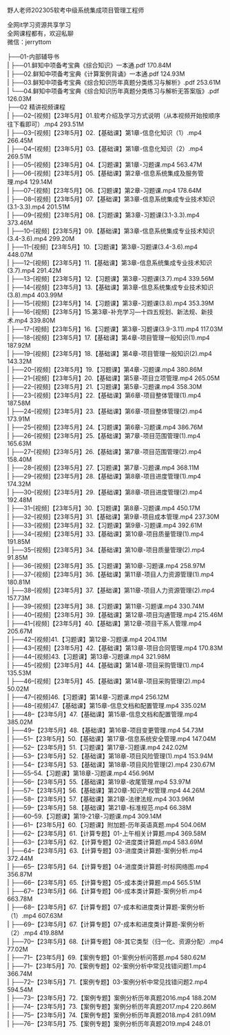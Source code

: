 野人老师202305软考中级系统集成项目管理工程师

全网it学习资源共享学习<br>全网课程都有，欢迎私聊<br>微信：jerryttom<br>

├──01-内部辅导书<br> | ├──01.鲜知中项备考宝典《综合知识》一本通.pdf 170.84M<br> | ├──02.鲜知中项备考宝典《计算案例背诵》一本通.pdf 124.93M<br> | ├──03.鲜知中项备考宝典《综合知识历年真题分类练习与解析》.pdf 253.61M<br> | └──04.鲜知中项备考宝典《综合知识历年真题分类练习与解析无答案版》.pdf 126.03M<br> ├──02 精讲视频课程<br> | ├──02–[视频]【23年5月】01.软考介绍及学习方式说明（从本视频开始按顺序往下看即可）.mp4 293.51M<br> | ├──03–[视频]【23年5月】02.【基础课】第1章-信息化知识（1）.mp4 266.45M<br> | ├──04–[视频]【23年5月】03.【基础课】第1章-信息化知识（2）.mp4 269.51M<br> | ├──05–[视频]【23年5月】04.【习题课】第1章-习题课.mp4 563.47M<br> | ├──06–[视频]【23年5月】05.【基础课】第2章-信息系统集成及服务管理.mp4 129.14M<br> | ├──07–[视频]【23年5月】06.【习题课】第2章-习题课.mp4 178.64M<br> | ├──08–[视频]【23年5月】07.【基础课】第3章-信息系统集成专业技术知识(3.1-3.3).mp4 201.51M<br> | ├──09–[视频]【23年5月】08.【习题课】第3章-习题课(3.1-3.3).mp4 373.46M<br> | ├──10–[视频]【23年5月】09.【基础课】第3章-信息系统集成专业技术知识(3.4-3.6).mp4 299.20M<br> | ├──11–[视频]【23年5月】10.【习题课】第3章-习题课(3.4-3.6).mp4 448.07M<br> | ├──12–[视频]【23年5月】11.【基础课】第3章-信息系统集成专业技术知识(3.7).mp4 291.42M<br> | ├──13–[视频]【23年5月】12.【习题课】第3章-习题课(3.7).mp4 339.56M<br> | ├──14–[视频]【23年5月】13.【基础课】第3章-信息系统集成专业技术知识(3.8).mp4 403.99M<br> | ├──15–[视频]【23年5月】14.【习题课】第3章-习题课(3.8).mp4 353.39M<br> | ├──16–[视频]【23年5月】15.第3章-补充学习—十四五规划、新法规、新技术.mp4 339.80M<br> | ├──17–[视频]【23年5月】16.【习题课】第3章-习题课(3.9-3.11).mp4 117.03M<br> | ├──18–[视频]【23年5月】17.【基础课】第4章-项目管理一般知识(1).mp4 187.92M<br> | ├──19–[视频]【23年5月】18.【基础课】第4章-项目管理一般知识(2).mp4 143.32M<br> | ├──20–[视频]【23年5月】19.【习题课】第4章-习题课.mp4 380.86M<br> | ├──21–[视频]【23年5月】20.【基础课】第5章-项目立项管理.mp4 265.05M<br> | ├──22–[视频]【23年5月】21.【习题课】第5章-习题课.mp4 358.30M<br> | ├──23–[视频]【23年5月】22.【基础课】第6章-项目整体管理(1).mp4 187.58M<br> | ├──24–[视频]【23年5月】23.【基础课】第6章-项目整体管理(2).mp4 173.91M<br> | ├──25–[视频]【23年5月】24.【习题课】第6章-习题课.mp4 386.76M<br> | ├──26–[视频]【23年5月】25.【基础课】第7章-项目范围管理(1).mp4 165.63M<br> | ├──27–[视频]【23年5月】26.【基础课】第7章-项目范围管理(2).mp4 158.40M<br> | ├──28–[视频]【23年5月】27.【习题课】第7章-习题课.mp4 368.11M<br> | ├──29–[视频]【23年5月】28.【基础课】第8章-项目进度管理(1).mp4 174.32M<br> | ├──30–[视频]【23年5月】29.【基础课】第8章-项目进度管理(2).mp4 192.48M<br> | ├──31–[视频]【23年5月】30.【习题课】第8章-习题课.mp4 450.17M<br> | ├──32–[视频]【23年5月】31.【基础课】第9章-项目成本管理.mp4 237.30M<br> | ├──33–[视频]【23年5月】32.【习题课】第9章-习题课.mp4 392.61M<br> | ├──34–[视频]【23年5月】33.【基础课】第10章-项目质量管理(1).mp4 191.85M<br> | ├──35–[视频]【23年5月】34.【基础课】第10章-项目质量管理(2).mp4 91.85M<br> | ├──36–[视频]【23年5月】35.【习题课】第10章-习题课.mp4 258.97M<br> | ├──37–[视频]【23年5月】36.【基础课】第11章-项目人力资源管理(1).mp4 180.81M<br> | ├──38–[视频]【23年5月】37.【基础课】第11章-项目人力资源管理(2).mp4 157.73M<br> | ├──39–[视频]【23年5月】38.【习题课】第11章-习题课.mp4 330.74M<br> | ├──40–[视频]【23年5月】39.【基础课】第12章-项目沟通管理.mp4 215.46M<br> | ├──41–[视频]【23年5月】40.【基础课】第12章-项目干系人管理.mp4 205.67M<br> | ├──42–[视频]41.【习题课】第12章-习题课.mp4 204.11M<br> | ├──43–[视频]【23年5月】42.【基础课】第13章-项目合同管理.mp4 170.83M<br> | ├──44–[视频]43.【习题课】第13章-习题课.mp4 321.98M<br> | ├──45–[视频]【23年5月】44.【基础课】第14章-项目采购管理(1).mp4 135.53M<br> | ├──46–[视频]【23年5月】45.【基础课】第14章-项目采购管理(2).mp4 50.02M<br> | ├──47–[视频]46.【习题课】第14章-习题课.mp4 256.12M<br> | ├──48–[视频]47.【基础课】第15章-信息文档和配置管理.mp4 335.02M<br> | ├──48–【23年5月】47.【基础课】第15章-信息文档和配置管理.mp4 385.02M<br> | ├──49–【23年5月】48.【基础课】第16章-项目变更管理.mp4 54.73M<br> | ├──51–【23年5月】50.【基础课】第17章-信息系统安全管理.mp4 147.04M<br> | ├──52–【23年5月】51.【习题课】第17章-习题课.mp4 242.02M<br> | ├──53–【23年5月】52.【基础课】第18章-项目风险管理(1).mp4 153.94M<br> | ├──54–【23年5月】53.【基础课】第18章-项目风险管理(2).mp4 230.67M<br> | ├──55–54.【习题课】第18章-习题课.mp4 456.96M<br> | ├──56–【23年5月】55.【基础课】第19章-收尾管理.mp4 53.97M<br> | ├──57–【23年5月】56.【基础课】第20章-知识产权管理.mp4 44.26M<br> | ├──58–【23年5月】57.【基础课】第21章-法律法规.mp4 303.96M<br> | ├──59–【23年5月】58.【基础课】第21章-标准规范.mp4 66.38M<br> | ├──60–59.【习题课】第19-21章-习题课.mp4 309.14M<br> | ├──61–【23年5月】60.【习题课】附加题-历年英语真题.mp4 504.06M<br> | ├──62–【23年5月】61.【计算专题】01-上午相关计算题.mp4 369.58M<br> | ├──63–【23年5月】62.【计算专题】02-进度类计算题.mp4 583.69M<br> | ├──64–【23年5月】63.【计算专题】03-进度类计算题-案例分析.mp4 372.44M<br> | ├──65–【23年5月】64.【计算专题】04-进度类计算题-时标网络图.mp4 356.87M<br> | ├──66–【23年5月】65.【计算专题】05-成本类计算题.mp4 565.51M<br> | ├──67–【23年5月】66.【计算专题】06-成本类计算题-案例分析.mp4 663.78M<br> | ├──68–【23年5月】67.【计算专题】07-成本和进度类计算题-案例分析（1）.mp4 607.63M<br> | ├──69–【23年5月】67.【计算专题】07-成本和进度类计算题-案例分析（2）.mp4 419.88M<br> | ├──70–【23年5月】68.【计算专题】08-其它类型（归一化、资源分配）.mp4 77.02M<br> | ├──71–【23年5月】69.【案例专题】01-案例分析问答题.mp4 580.62M<br> | ├──71–【23年5月】70.【案例专题】02-案例分析中常见找错问题1.mp4 366.74M<br> | ├──72–【23年5月】71.【案例专题】03-案例分析中常见找错问题2.mp4 594.54M<br> | ├──73–【23年5月】72.【案例专题】案例分析历年真题2016.mp4 188.20M<br> | ├──74–【23年5月】73.【案例专题】案例分析历年真题2017.mp4 220.86M<br> | ├──75–【23年5月】74.【案例专题】案例分析历年真题2018.mp4 281.09M<br> | ├──76–【23年5月】75.【案例专题】案例分析历年真题2019.mp4 248.01